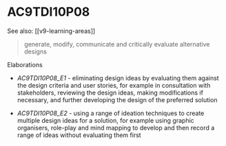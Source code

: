 
# AC9TDI10P08 

See also: [[v9-learning-areas]]

> generate, modify, communicate and critically evaluate alternative designs

Elaborations


- _AC9TDI10P08_E1_ - eliminating design ideas by evaluating them against the design criteria and user stories, for example in consultation with stakeholders, reviewing the design ideas, making modifications if necessary, and further developing the design of the preferred solution

- _AC9TDI10P08_E2_ - using a range of ideation techniques to create multiple design ideas for a solution, for example using graphic organisers, role-play and mind mapping to develop and then record a range of ideas without evaluating them first
